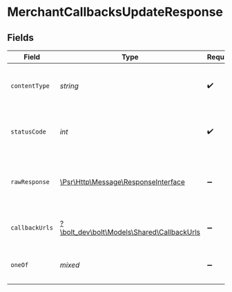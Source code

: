 # MerchantCallbacksUpdateResponse


## Fields

| Field                                                                                                        | Type                                                                                                         | Required                                                                                                     | Description                                                                                                  |
| ------------------------------------------------------------------------------------------------------------ | ------------------------------------------------------------------------------------------------------------ | ------------------------------------------------------------------------------------------------------------ | ------------------------------------------------------------------------------------------------------------ |
| `contentType`                                                                                                | *string*                                                                                                     | :heavy_check_mark:                                                                                           | HTTP response content type for this operation                                                                |
| `statusCode`                                                                                                 | *int*                                                                                                        | :heavy_check_mark:                                                                                           | HTTP response status code for this operation                                                                 |
| `rawResponse`                                                                                                | [\Psr\Http\Message\ResponseInterface](https://www.php-fig.org/psr/psr-7/#33-psrhttpmessageresponseinterface) | :heavy_minus_sign:                                                                                           | Raw HTTP response; suitable for custom response parsing                                                      |
| `callbackUrls`                                                                                               | [?\bolt_dev\bolt\Models\Shared\CallbackUrls](../../Models/Shared/CallbackUrls.md)                            | :heavy_minus_sign:                                                                                           | Callbacks URLs were successfully updated                                                                     |
| `oneOf`                                                                                                      | *mixed*                                                                                                      | :heavy_minus_sign:                                                                                           | The URL is invalid and cannot be set                                                                         |